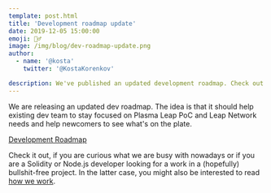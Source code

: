 ```yaml
---
template: post.html
title: 'Development roadmap update'
date: 2019-12-05 15:00:00
emoji: 🚴‍♂️
image: /img/blog/dev-roadmap-update.png
author:
  - name: '@kosta'
    twitter: '@KostaKorenkov'

description: We've published an updated development roadmap. Check out what we are doing and jump on board
---
```


We are releasing an updated dev roadmap. The idea is that it should help existing dev team to stay focused on Plasma Leap PoC and Leap Network needs and help newcomers to see what's on the plate.

<p>
  <a href="https://github.com/leapdao/meta/blob/master/playbook/devcircle/index.md" target="_blank" class="button button-primary">
    Development Roadmap
  </a>
</p>

Check it out, if you are curious what we are busy with nowadays or if you are a Solidity or Node.js developer looking for a work in a (hopefully) bullshit-free project. In the latter case, you might also be interested to read [how we work](https://github.com/leapdao/meta/wiki/Onboarding).
